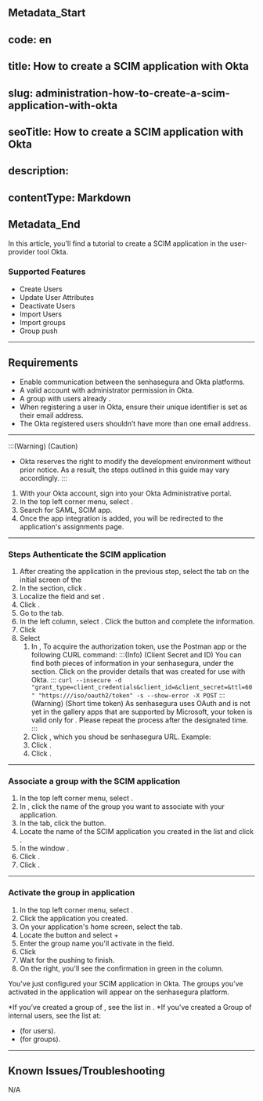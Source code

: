 ## Metadata_Start 
## code: en
## title: How to create a SCIM application with Okta 
## slug: administration-how-to-create-a-scim-application-with-okta 
## seoTitle: How to create a SCIM application with Okta 
## description:  
## contentType: Markdown 
## Metadata_End
In this article, you'll find a tutorial to create a SCIM application in the user-provider tool Okta.

### Supported Features
* Create Users
* Update User Attributes
* Deactivate Users
* Import Users
* Import groups
* Group push

* * *
## Requirements

* Enable communication between the senhasegura and Okta platforms.
* A valid account with administrator permission in Okta.
* A group with users already .
* When registering a user in Okta, ensure their unique identifier is set as their email address.
* The Okta registered users shouldn’t have more than one email address.

* * *

:::(Warning) (Caution)
* Okta reserves the right to modify the development environment without prior notice. As a result, the steps outlined in this guide may vary accordingly.
:::

1. With your Okta account, sign into your Okta Administrative portal. 
2. In the top left corner menu, select .
3. Search for  SAML, SCIM  app.
4. Once the app integration is added, you will be redirected to the application's assignments page.

* * *

### Steps Authenticate the SCIM application

1. After creating the application in the previous step, select the  tab on the initial screen of the 
2. In the  section, click .
3. Localize the  field and set .
4. Click . 
5. Go to the  tab.
6. In the left column, select . Click the  button and complete the information.
7. Click 
8. Select 
    1. In , To acquire the authorization token, use the Postman app or the following CURL command:
        :::(Info) (Client Secret and ID)
         You can find both pieces of information in your senhasegura, under the  section. Click on the provider details that was created for use with Okta.
        :::
        `
        curl --insecure -d "grant_type=client_credentials&client_id=&client_secret=&ttl=60" "https:///iso/oauth2/token" -s --show-error -X POST
        `
        :::(Warning) (Short time token)
        As senhasegura uses OAuth and is not yet in the gallery apps that are supported by Microsoft, your token is valid only for . Please repeat the process after the designated time.
        :::
    2. Click , which you shoud be senhasegura URL. Example: 
    3. Click .
    4. Click .

* * *

### Associate a group with the SCIM application

1. In the top left corner menu, select .
2. In , click the name of the group you want to associate with your application.
3. In the  tab, click the  button.
4. Locate the name of the SCIM application you created in the list and click .
5. In the window .
6. Click .
7. Click .

* * *

### Activate the group in application

1. In the top left corner menu, select .
2. Click the application you created.
3. On your application's home screen, select the  tab.
4. Locate the  button and select + 
5. Enter the group name you'll activate in the  field.
6. Click 
7. Wait for the pushing to finish.
8. On the right, you'll see the confirmation  in green in the  column.

You've just configured your SCIM application in Okta. The groups you’ve activated in the application will appear on the senhasegura platform.

*If you’ve created a group of , see the list in .
*If you’ve created a Group of internal users, see the list at:
*   (for users).
*   (for groups).

* * *

## Known Issues/Troubleshooting
N/A


